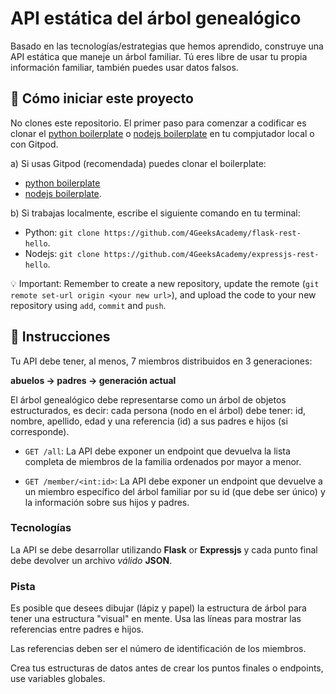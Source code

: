 <!--hide-->
# API estática del árbol genealógico
<!--endhide-->

Basado en las tecnologías/estrategias que hemos aprendido, construye una API estática que maneje un árbol familiar. Tú eres libre de usar tu propia información familiar, también puedes usar datos falsos.

## 🌱 Cómo iniciar este proyecto

 No clones este repositorio. El primer paso para comenzar a codificar es clonar el [python boilerplate](https://github.com/4GeeksAcademy/flask-rest-hello) o [nodejs boilerplate](https://github.com/4GeeksAcademy/expressjs-rest-hello) en tu compjutador local o con Gitpod.

a) Si usas Gitpod (recomendada) puedes clonar el boilerplate:

- [python boilerplate](https://github.com/4GeeksAcademy/flask-rest-hello)
- [nodejs boilerplate](https://github.com/4GeeksAcademy/expressjs-rest-hello).

b) Si trabajas localmente, escribe el siguiente comando en tu terminal: 

- Python: `git clone https://github.com/4GeeksAcademy/flask-rest-hello`.
- Nodejs: `git clone https://github.com/4GeeksAcademy/expressjs-rest-hello`.


💡 Important: Remember to create a new repository, update the remote (`git remote set-url origin <your new url>`), and upload the code to your new repository using `add`, `commit` and `push`.

## :memo: Instrucciones

Tu API debe tener, al menos, 7 miembros distribuidos en 3 generaciones: 

**abuelos -> padres -> generación actual**

El árbol genealógico debe representarse como un árbol de objetos estructurados, es decir: cada persona (nodo en el árbol) debe tener: id, nombre, apellido, edad y una referencia (id) a sus padres e hijos (si corresponde).

- `GET /all`: La API debe exponer un endpoint que devuelva la lista completa de miembros de la familia ordenados por mayor a menor.

- `GET /member/<int:id>`: La API debe exponer un endpoint que devuelve a un miembro específico del árbol familiar por su id (que debe ser único) y la información sobre sus hijos y padres.

### Tecnologías

La API se debe desarrollar utilizando **Flask** or **Expressjs** y cada punto final debe devolver un archivo *válido* **JSON**.

### Pista

Es posible que desees dibujar (lápiz y papel) la estructura de árbol para tener una estructura "visual" en mente. Usa las líneas para mostrar las referencias entre padres e hijos.

Las referencias deben ser el número de identificación de los miembros.

Crea tus estructuras de datos antes de crear los puntos finales o endpoints, use variables globales.
